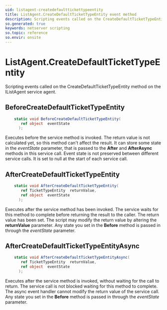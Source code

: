 ```yaml
---
uid: listagent-createdefaulttickettypeentity
title: ListAgent.CreateDefaultTicketTypeEntity event method
description: Scripting events called on the CreateDefaultTicketTypeEntity method on the ListAgent service agent.
so.generated: true
keywords: netserver scripting
so.topic: reference
so.envir: onsite
---
```

# ListAgent.CreateDefaultTicketTypeEntity

Scripting events called on the <see cref='M:SuperOffice.CRM.Services.IListAgent.CreateDefaultTicketTypeEntity'>CreateDefaultTicketTypeEntity</see> method on the <see cref='IListAgent'>IListAgent</see>  service agent.

## BeforeCreateDefaultTicketTypeEntity
```cs
    static void BeforeCreateDefaultTicketTypeEntity(
       ref object  eventState
      );
```
Executes before the service method is invoked.
The return value is not calculated yet, so this method can't affect the result.
It can store some state in the *eventState* parameter, that is passed to the **After** and **AfterAsync** methods in this service call.
Event state is not preserved between different service calls. It is set to null at the start of each service call.
## AfterCreateDefaultTicketTypeEntity
```cs
    static void AfterCreateDefaultTicketTypeEntity(
       ref TicketTypeEntity  returnValue,
       ref object  eventState
      );
```
Executes after the service method has been invoked. The service waits for this method to complete before returning the result to the caller.
The return value has been set. The script may modify the return value by altering the **returnValue** parameter.
Any state you set in the **Before** method is passed in through the *eventState* parameter.
## AfterCreateDefaultTicketTypeEntityAsync
```cs
    static void AfterCreateDefaultTicketTypeEntityAsync(
       ref TicketTypeEntity  returnValue,
       ref object  eventState
      );
```
Executes after the service method is invoked, without waiting for the call to return.
The service call is not blocked waiting for this method to complete.
The async event handler cannot modify the return value of the service call.
Any state you set in the **Before** method is passed in through the *eventState* parameter.

